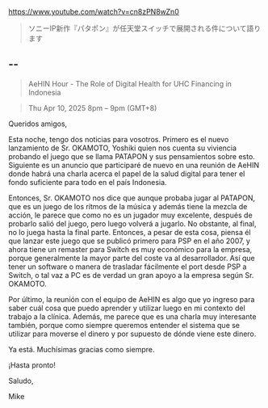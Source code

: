 https://www.youtube.com/watch?v=cn8zPN8wZn0

> ソニーIP新作『パタポン』が任天堂スイッチで展開される件について語ります 

## --

> AeHIN Hour - The Role of Digital Health for UHC Financing in Indonesia

> Thu Apr 10, 2025 8pm – 9pm (GMT+8)

Queridos amigos,

Esta noche, tengo dos noticias para vosotros. Primero es el nuevo lanzamiento de Sr. OKAMOTO, Yoshiki quien nos cuenta su viviencia probando el juego que se llama PATAPON y sus pensamientos sobre esto. Siguiente es un anuncio que participaré de nuevo en una reunión de AeHIN donde habrá una charla acerca el papel de la salud digital para tener el fondo suficiente para todo en el país Indonesia.

Entonces, Sr. OKAMOTO nos dice que aunque probaba jugar al PATAPON, que es un juego de los rítmos de la música y además tiene la mezcla de acción, le parece que como no es un jugador muy excelente, después de probarlo salió del juego, pero luego volverá a jugarlo. No obstante, al final, no lo juega hasta la final parte. Entonces, a pesar de esta cosa, piensa él que lanzar este juego que se publicó primero para PSP en el año 2007, y ahora tiene un remaster para Switch es muy económico para la empresa, porque generalmente la mayor parte del coste va al desarrollador. Así que tener un software o manera de trasladar fácilmente el port desde PSP a Switch, o tal vaz a PC es de verdad un gran apoyo a la empresa según Sr. OKAMOTO.  

Por último, la reunión con el equipo de AeHIN es algo que yo ingreso para saber cuál cosa que puedo aprender y utilizar luego en mi contexto del trabajo a la clínica. Además, me parece que es una charla muy interesante también, porque como siempre queremos entender el sistema que se utilizar para moverse el dinero y por supuesto de dónde viene este dinero.

Ya está. Muchísimas gracias como siempre.

¡Hasta pronto!

Saludo,

Mike
